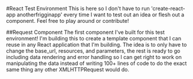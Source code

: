 #React Test Environment
This is here so I don't have to run 'create-react-app anotherfrigginapp' every time I want to test out an idea or flesh out a component. Feel free to play around or contribute!

##Request Component
The first component I've built for this test environment!
I'm building this to create a template component that I can reuse in any React application that I'm building. The idea is to only have to change the base_url, resources, and parameters, the rest is ready to go including data rendering and error handling so I can get right to work on manipulating the data instead of writing 100+ lines of code to do the exact same thing any other XMLHTTPRequest would do.
